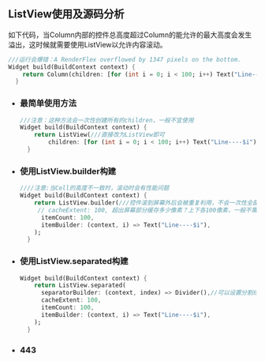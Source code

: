 ## ListView使用及源码分析

如下代码，当Column内部的控件总高度超过Column的能允许的最大高度会发生溢出，这时候就需要使用ListView以允许内容滚动。

```dart
///运行会爆错：A RenderFlex overflowed by 1347 pixels on the bottom.
Widget build(BuildContext context) {
    return Column(children: [for (int i = 0; i < 100; i++) Text("Line----$i")]);
  }
```

- ### 最简单使用方法

  ```dart
  ///注意：这种方法会一次性创建所有的children，一般不宜使用 
  Widget build(BuildContext context) {
      return ListView(///直接改为ListView即可
          children: [for (int i = 0; i < 100; i++) Text("Line----$i")]);
    }
  ```

- ### 使用ListView.builder构建

  ```dart
  ////注意:当Cell的高度不一致时，滚动时会有性能问题 
  Widget build(BuildContext context) {
      return ListView.builder(///控件滚到屏幕外后会被重复利用，不会一次性全部创建
       // cacheExtent: 100, 超出屏幕部分缓存多少像素？上下各100像素，一般不需要设置
        itemCount: 100,
        itemBuilder: (context, i) => Text("Line----$i"),
      );
    }
  ```

- ### 使用ListView.separated构建

  ```dart
  Widget build(BuildContext context) {
      return ListView.separated(
        separatorBuilder: (context, index) => Divider(),//可以设置分割线
        cacheExtent: 100,
        itemCount: 100,
        itemBuilder: (context, i) => Text("Line----$i"),
      );
    }
  ```

  

- ### 443